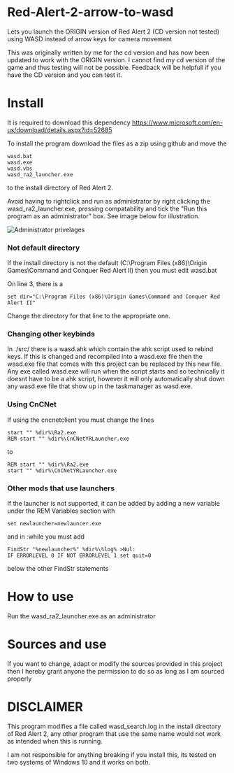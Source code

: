 # Red-Alert-2-arrow-to-wasd
Lets you launch the ORIGIN version of Red Alert 2 (CD version not tested) using WASD instead of arrow keys for camera movement

This was originally written by me for the cd version and has now been updated to work with the ORIGIN version. I cannot find my cd version of the game and thus testing will not be possible. Feedback will be helpfull if you have the CD version and you can test it.

# Install

It is required to download this dependency
https://www.microsoft.com/en-us/download/details.aspx?id=52685

To install the program download the files as a zip using github and move the

```
wasd.bat
wasd.exe
wasd.vbs
wasd_ra2_launcher.exe
```

to the install directory of Red Alert 2. 

Avoid having to rightclick and run as administrator by right clicking the wasd_ra2_launcher.exe, pressing compatability and tick the "Run this program as an administrator" box. See image below for illustration.

![Administrator privelages](https://i.gyazo.com/ed390b81a97336b908b832cd812e7e81.png)

### Not default directory
If the install directory is not the default (C:\Program Files (x86)\Origin Games\Command and Conquer Red Alert II)
then you must edit wasd.bat

On line 3, there is a 
```
set dir="C:\Program Files (x86)\Origin Games\Command and Conquer Red Alert II"
```

Change the directory for that line to the appropriate one. 

### Changing other keybinds
In ./src/ there is a wasd.ahk which contain the ahk script used to rebind keys. If this is changed and recompiled into a wasd.exe file then the wasd.exe file that comes with this project can be replaced by this new file. Any exe called wasd.exe will run when the script starts and so technically it doesnt have to be a ahk script, however it will only automatically shut down any wasd.exe file that show up in the taskmanager as wasd.exe. 

### Using CnCNet
If using the cncnetclient you must change the lines
```
start "" %dir%\Ra2.exe
REM start "" %dir%\CnCNetYRLauncher.exe
```
to
```
REM start "" %dir%\Ra2.exe
start "" %dir%\CnCNetYRLauncher.exe
```

### Other mods that use launchers
If the launcher is not supported, it can be added by adding a new variable under the REM Variables section with
```
set newlauncher=newlauncer.exe
```
and in :while you must add 
```
FindStr "%newlauncher%" %dir%\%log% >Nul:
IF ERRORLEVEL 0 IF NOT ERRORLEVEL 1 set quit=0
```
below the other FindStr statements

# How to use
Run the wasd_ra2_launcher.exe as an administrator

# Sources and use
If you want to change, adapt or modify the sources provided in this project then I hereby grant anyone the permission to do so as long as I am sourced properly

# DISCLAIMER
This program modifies a file called wasd_search.log in the install directory of Red Alert 2, any other program that use the same name would not work as intended when this is running. 

I am not responsible for anything breaking if you install this, its tested on two systems of Windows 10 and it works on both. 
